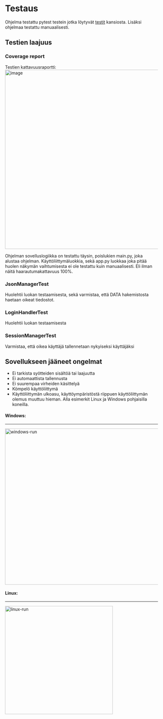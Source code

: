 # Testaus

Ohjelma testattu pytest testein jotka löytyvät [testit](../src/tests) kansiosta. Lisäksi ohjelmaa testattu manuaalisesti.

## Testien laajuus

### Coverage report
Testien kattavuusraportti:\
<img width="588" alt="image" src="https://github.com/Karri6/ot-harjoitustyo/assets/126342259/7c60f54b-dc97-43c5-b8f9-686d5d4af133">

Ohjelman sovelluslogiikka on testattu täysin, poislukien main.py, joka alustaa ohjelman. Käyttöliittymäluokkia, sekä app.py luokkaa joka pitää huolen näkymän vaihtumisesta ei ole testattu kuin manuaalisesti. Eli ilman näitä haarautumakattavuus 100%.

### JsonManagerTest
Huolehtii luokan testaamisesta, sekä varmistaa, että DATA hakemistosta haetaan oikeat tiedostot.

### LoginHandlerTest
Huolehtii luokan testaamisesta

### SessionManagerTest
Varmistaa, että oikea käyttäjä tallennetaan nykyiseksi käyttäjäksi

## Sovellukseen jääneet ongelmat
- Ei tarkista syötteiden sisältöä tai laajuutta
- Ei automaattista tallennusta
- Ei suurempaa virheiden käsittelyä
- Kömpelö käyttöliittymä
- Käyttöliittymän ulkoasu, käyttöympäristöstä riippuen käyttöliittymän olemus muuttuu hieman. Alla esimerkit Linux ja Windows pohjaisilla koneilla.

#### Windows:

---
<img width="512" alt="windows-run" src="https://github.com/Karri6/ot-harjoitustyo/assets/126342259/f6300029-1408-4527-a8ea-0dda0bd63d89">


#### Linux:
---
<img width="355" alt="linux-run" src="https://github.com/Karri6/ot-harjoitustyo/assets/126342259/0ab9b994-4a60-4808-b3c5-e0789a066220">
